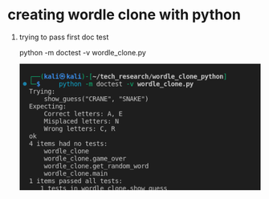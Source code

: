 # creating wordle clone with python

1. trying to pass first doc test

    python -m doctest -v wordle_clone.py

    ![](20231229110626.png)
    
